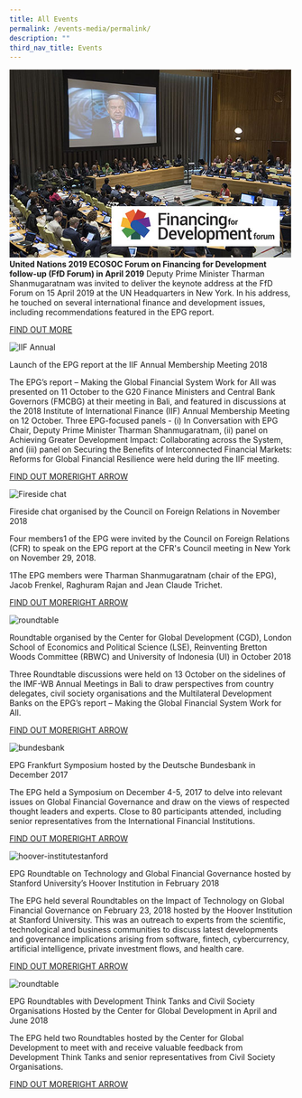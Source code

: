 ```yaml
---
title: All Events
permalink: /events-media/permalink/
description: ""
third_nav_title: Events
---
```

![Image of United Nations 2019](/images/Events%20Media/img-united-nations-2019.jpg) 
**United Nations 2019 ECOSOC Forum on Financing for Development follow-up (FfD Forum) in April 2019** 
Deputy Prime Minister Tharman Shanmugaratnam was invited to deliver the keynote address at the FfD Forum on 15 April 2019 at the UN Headquarters in New York. In his address, he touched on several international finance and development issues, including recommendations featured in the EPG report.

[FIND OUT MORE](/events-media/2019-united-nations-ecosoc/)

![IIF Annual](https://www.globalfinancialgovernance.org/assets/images/IIF%20Annual.jpeg)

Launch of the EPG report at the IIF Annual Membership Meeting 2018

The EPG’s report – Making the Global Financial System Work for All was presented on 11 October to the G20 Finance Ministers and Central Bank Governors (FMCBG) at their meeting in Bali, and featured in discussions at the 2018 Institute of International Finance (IIF) Annual Membership Meeting on 12 October. Three EPG-focused panels - (i) In Conversation with EPG Chair, Deputy Prime Minister Tharman Shanmugaratnam, (ii) panel on Achieving Greater Development Impact: Collaborating across the System, and (iii) panel on Securing the Benefits of Interconnected Financial Markets: Reforms for Global Financial Resilience were held during the IIF meeting.

[FIND OUT MORERIGHT ARROW](https://www.globalfinancialgovernance.org/events-and-non-papers/events/epg-panels-at-the-iif-annual-membership-meetings-2018)

![Fireside chat](https://www.globalfinancialgovernance.org/assets/images/cfr-logo-og.png)

Fireside chat organised by the Council on Foreign Relations in November 2018

Four members1 of the EPG were invited by the Council on Foreign Relations (CFR) to speak on the EPG report at the CFR's Council meeting in New York on November 29, 2018.

1The EPG members were Tharman Shanmugaratnam (chair of the EPG), Jacob Frenkel, Raghuram Rajan and Jean Claude Trichet.

[FIND OUT MORERIGHT ARROW](https://www.globalfinancialgovernance.org/events-and-non-papers/events/fireside-chat-organised-by-the-council-on-foreign-relations-in-november-2018)

![roundtable](https://www.globalfinancialgovernance.org/assets/images/epg-roundtable.jpg)

Roundtable organised by the Center for Global Development (CGD), London School of Economics and Political Science (LSE), Reinventing Bretton Woods Committee (RBWC) and University of Indonesia (UI) in October 2018

Three Roundtable discussions were held on 13 October on the sidelines of the IMF-WB Annual Meetings in Bali to draw perspectives from country delegates, civil society organisations and the Multilateral Development Banks on the EPG’s report – Making the Global Financial System Work for All.

[FIND OUT MORERIGHT ARROW](https://www.globalfinancialgovernance.org/events-and-non-papers/events/roundtable-organised-by-the-center-for-global-development)

![bundesbank](https://www.globalfinancialgovernance.org/assets/images/bundesbank.jpg)

EPG Frankfurt Symposium hosted by the Deutsche Bundesbank in December 2017

The EPG held a Symposium on December 4-5, 2017 to delve into relevant issues on Global Financial Governance and draw on the views of respected thought leaders and experts. Close to 80 participants attended, including senior representatives from the International Financial Institutions.

[FIND OUT MORERIGHT ARROW](https://www.globalfinancialgovernance.org/events-and-non-papers/events/epg-frankfurt-symposium-hosted-by-the-deutsche-bundesbank-in-december-2017)

![hoover-institutestanford](https://www.globalfinancialgovernance.org/assets/images/hoover-institutestanford.png)

EPG Roundtable on Technology and Global Financial Governance hosted by Stanford University’s Hoover Institution in February 2018

The EPG held several Roundtables on the Impact of Technology on Global Financial Governance on February 23, 2018 hosted by the Hoover Institution at Stanford University. This was an outreach to experts from the scientific, technological and business communities to discuss latest developments and governance implications arising from software, fintech, cybercurrency, artificial intelligence, private investment flows, and health care.

[FIND OUT MORERIGHT ARROW](https://www.globalfinancialgovernance.org/events-and-non-papers/events/epg-roundtable-on-technology-and-global-financial-governance)

![roundtable](https://www.globalfinancialgovernance.org/assets/images/epg-roundtable.jpg)

EPG Roundtables with Development Think Tanks and Civil Society Organisations Hosted by the Center for Global Development in April and June 2018

The EPG held two Roundtables hosted by the Center for Global Development to meet with and receive valuable feedback from Development Think Tanks and senior representatives from Civil Society Organisations.

[FIND OUT MORERIGHT ARROW  
](https://www.globalfinancialgovernance.org/events-and-non-papers/events/epg-roundtables-with-development-think-tankers-and-civil-society-organisations)